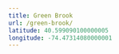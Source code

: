 ```yaml
---
title: Green Brook
url: /green-brook/
latitude: 40.599090100000005
longitude: -74.47314080000001
---
```

